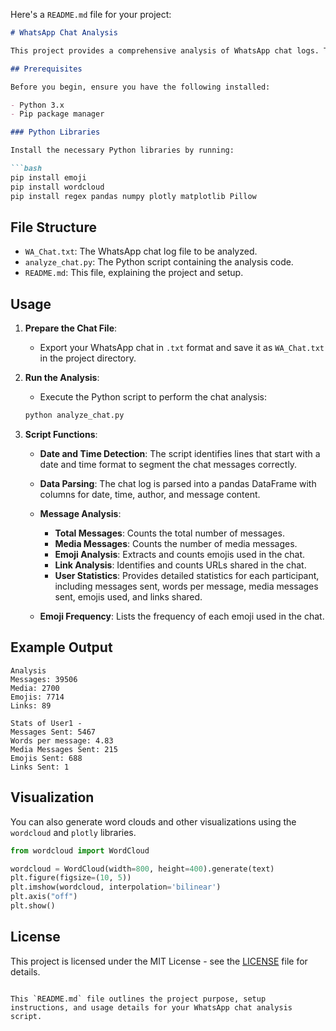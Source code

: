 Here's a `README.md` file for your project:

```markdown
# WhatsApp Chat Analysis

This project provides a comprehensive analysis of WhatsApp chat logs. The analysis includes message counts, media statistics, emoji usage, word count, and link sharing among participants.

## Prerequisites

Before you begin, ensure you have the following installed:

- Python 3.x
- Pip package manager

### Python Libraries

Install the necessary Python libraries by running:

```bash
pip install emoji
pip install wordcloud
pip install regex pandas numpy plotly matplotlib Pillow
```

## File Structure

- `WA_Chat.txt`: The WhatsApp chat log file to be analyzed.
- `analyze_chat.py`: The Python script containing the analysis code.
- `README.md`: This file, explaining the project and setup.

## Usage

1. **Prepare the Chat File**:
   - Export your WhatsApp chat in `.txt` format and save it as `WA_Chat.txt` in the project directory.

2. **Run the Analysis**:
   - Execute the Python script to perform the chat analysis:
   ```bash
   python analyze_chat.py
   ```
   
3. **Script Functions**:

   - **Date and Time Detection**:
     The script identifies lines that start with a date and time format to segment the chat messages correctly.

   - **Data Parsing**:
     The chat log is parsed into a pandas DataFrame with columns for date, time, author, and message content.

   - **Message Analysis**:
     - **Total Messages**: Counts the total number of messages.
     - **Media Messages**: Counts the number of media messages.
     - **Emoji Analysis**: Extracts and counts emojis used in the chat.
     - **Link Analysis**: Identifies and counts URLs shared in the chat.
     - **User Statistics**: Provides detailed statistics for each participant, including messages sent, words per message, media messages sent, emojis used, and links shared.

   - **Emoji Frequency**:
     Lists the frequency of each emoji used in the chat.

## Example Output

```
Analysis
Messages: 39506
Media: 2700
Emojis: 7714
Links: 89

Stats of User1 -
Messages Sent: 5467
Words per message: 4.83
Media Messages Sent: 215
Emojis Sent: 688
Links Sent: 1
```

## Visualization

You can also generate word clouds and other visualizations using the `wordcloud` and `plotly` libraries.

```python
from wordcloud import WordCloud

wordcloud = WordCloud(width=800, height=400).generate(text)
plt.figure(figsize=(10, 5))
plt.imshow(wordcloud, interpolation='bilinear')
plt.axis("off")
plt.show()
```

## License

This project is licensed under the MIT License - see the [LICENSE](LICENSE) file for details.
```

This `README.md` file outlines the project purpose, setup instructions, and usage details for your WhatsApp chat analysis script.
